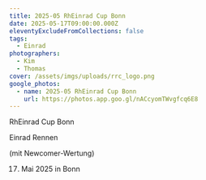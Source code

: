 ```yaml
---
title: 2025-05 RhEinrad Cup Bonn
date: 2025-05-17T09:00:00.000Z
eleventyExcludeFromCollections: false
tags:
  - Einrad
photographers:
  - Kim
  - Thomas
cover: /assets/imgs/uploads/rrc_logo.png
google_photos:
  - name: 2025-05 RhEinrad Cup Bonn
    url: https://photos.app.goo.gl/nACcyomTWvgfcq6E8
---
```

RhEinrad Cup Bonn

Einrad Rennen

(mit Newcomer-Wertung)

17. Mai 2025 in Bonn
